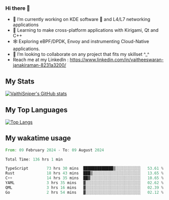 ### Hi there 👋

- 🔭 I’m currently working on KDE software 💓 and L4/L7 networking applications 
- 📖 Learning to make cross-platform applications with Kirigami, Qt and C++
- 🕸️ Exploring eBPF/DPDK, Envoy and instrumenting Cloud-Native applications. 
- 👯 I’m looking to collaborate on any project that fits my skillset ^_^
- Reach me at my LinkedIn : https://www.linkedin.com/in/vaitheeswaran-janakiraman-8231a3200/

## My Stats
[![VaithiSniper's GitHub stats](https://github-readme-stats.vercel.app/api?username=VaithiSniper&hide=stars&theme=radical)](https://github.com/anuraghazra/github-readme-stats)

## My Top Languages

[![Top Langs](https://github-readme-stats.vercel.app/api/top-langs/?username=VaithiSniper&layout=compact)](https://github.com/anuraghazra/github-readme-stats)

## My wakatime usage

<!--START_SECTION:waka-->

```rust
From: 09 February 2024 - To: 09 August 2024

Total Time: 136 hrs 1 min

TypeScript        73 hrs 30 mins  █████████████▒░░░░░░░░░░░   53.61 %
Rust              18 hrs 43 mins  ███▒░░░░░░░░░░░░░░░░░░░░░   13.65 %
C++               14 hrs 35 mins  ██▓░░░░░░░░░░░░░░░░░░░░░░   10.65 %
YAML              3 hrs 35 mins   ▓░░░░░░░░░░░░░░░░░░░░░░░░   02.62 %
QML               3 hrs 16 mins   ▓░░░░░░░░░░░░░░░░░░░░░░░░   02.39 %
Go                2 hrs 54 mins   ▓░░░░░░░░░░░░░░░░░░░░░░░░   02.12 %
```

<!--END_SECTION:waka-->
